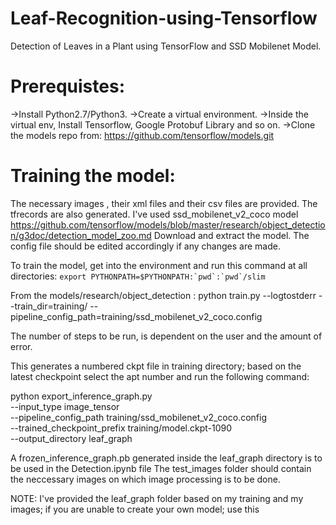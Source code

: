 # Leaf-Recognition-using-Tensorflow
Detection of Leaves in a Plant using TensorFlow and SSD Mobilenet Model.

# Prerequistes:
->Install Python2.7/Python3.
->Create a virtual environment.
->Inside the virtual env, Install Tensorflow, Google Protobuf Library and so on.
->Clone the models repo from: https://github.com/tensorflow/models.git

# Training the model:
  The necessary images , their xml files and their csv files are provided. The tfrecords are also generated.
  I've used ssd_mobilenet_v2_coco model  https://github.com/tensorflow/models/blob/master/research/object_detection/g3doc/detection_model_zoo.md
  Download and extract the model. The config file should be edited accordingly if any changes are made.
  
  To train the model, get into the environment and run this command at all directories:
    ```export PYTHONPATH=$PYTHONPATH:`pwd`:`pwd`/slim```

  From the models/research/object_detection :
  python train.py --logtostderr --train_dir=training/ --pipeline_config_path=training/ssd_mobilenet_v2_coco.config

  The number of steps to be run, is dependent on the user and the amount of error.

  This generates a numbered ckpt file in training directory; based on the latest checkpoint select the apt number and run the     following command:
  
  python export_inference_graph.py \
    --input_type image_tensor \
    --pipeline_config_path training/ssd_mobilenet_v2_coco.config \
    --trained_checkpoint_prefix training/model.ckpt-1090 \
    --output_directory leaf_graph
    
   A frozen_inference_graph.pb generated inside the leaf_graph directory is to be used in the Detection.ipynb file
   The test_images folder should contain the neccessary images on which image processing is to be done.

  NOTE: I've provided the leaf_graph folder based on my training and my images; if you are unable to create your own model; use         this
